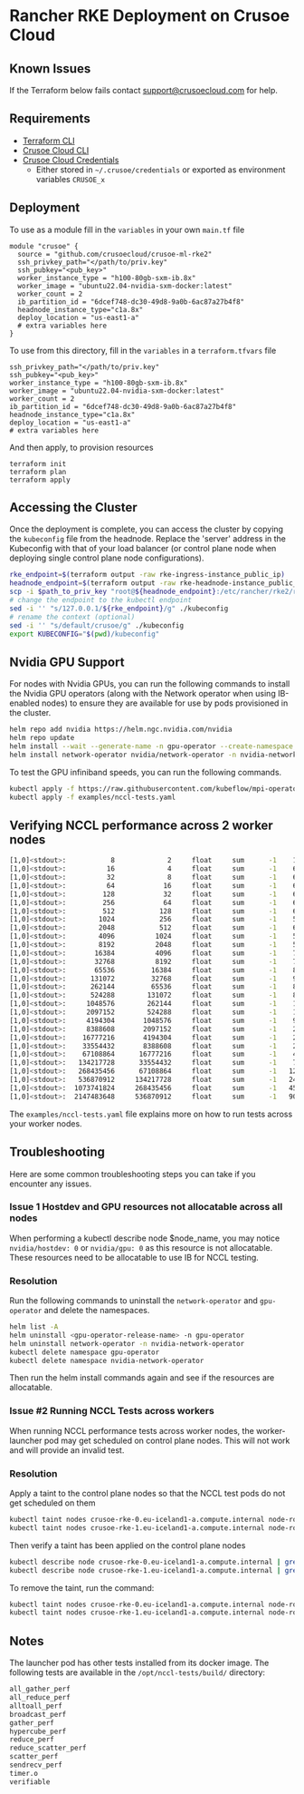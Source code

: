 # Rancher RKE Deployment on Crusoe Cloud

## Known Issues

If the Terraform below fails contact support@crusoecloud.com for help.

## Requirements

- [Terraform CLI](https://developer.hashicorp.com/terraform/tutorials/aws-get-started/install-cli)
- [Crusoe Cloud CLI](https://docs.crusoecloud.com/quickstart/installing-the-cli/index.html)
- [Crusoe Cloud Credentials](https://docs.crusoecloud.com/account-management/managing-api-keys)
  - Either stored in `~/.crusoe/credentials` or exported as environment variables `CRUSOE_x`

## Deployment

To use as a module fill in the `variables` in your own `main.tf` file

```
module "crusoe" {
  source = "github.com/crusoecloud/crusoe-ml-rke2"
  ssh_privkey_path="</path/to/priv.key"
  ssh_pubkey="<pub_key>"
  worker_instance_type = "h100-80gb-sxm-ib.8x"
  worker_image = "ubuntu22.04-nvidia-sxm-docker:latest"
  worker_count = 2
  ib_partition_id = "6dcef748-dc30-49d8-9a0b-6ac87a27b4f8"
  headnode_instance_type="c1a.8x"
  deploy_location = "us-east1-a"
  # extra variables here
}
```

To use from this directory, fill in the `variables` in a `terraform.tfvars` file

```
ssh_privkey_path="</path/to/priv.key"
ssh_pubkey="<pub_key>"
worker_instance_type = "h100-80gb-sxm-ib.8x"
worker_image = "ubuntu22.04-nvidia-sxm-docker:latest"
worker_count = 2
ib_partition_id = "6dcef748-dc30-49d8-9a0b-6ac87a27b4f8"
headnode_instance_type="c1a.8x"
deploy_location = "us-east1-a"
# extra variables here
```

And then apply, to provision resources

```
terraform init
terraform plan
terraform apply
```

## Accessing the Cluster

Once the deployment is complete, you can access the cluster by copying the `kubeconfig` file from the headnode. Replace the 'server' address in the Kubeconfig with that of your load balancer (or control plane node when deploying single control plane node configurations). 

```bash
rke_endpoint=$(terraform output -raw rke-ingress-instance_public_ip)
headnode_endpoint=$(terraform output -raw rke-headnode-instance_public_ip)
scp -i $path_to_priv_key "root@${headnode_endpoint}:/etc/rancher/rke2/rke2.yaml" ./kubeconfig
# change the endpoint to the kubectl endpoint
sed -i '' "s/127.0.0.1/${rke_endpoint}/g" ./kubeconfig
# rename the context (optional)
sed -i '' "s/default/crusoe/g" ./kubeconfig
export KUBECONFIG="$(pwd)/kubeconfig"
```

## Nvidia GPU Support

For nodes with Nvidia GPUs, you can run the following commands to install the Nvidia GPU operators (along with the Network operator when using IB-enabled nodes) to ensure they are available for use by pods provisioned in the cluster. 

```bash
helm repo add nvidia https://helm.ngc.nvidia.com/nvidia
helm repo update
helm install --wait --generate-name -n gpu-operator --create-namespace nvidia/gpu-operator --set driver.rdma.enabled=true --set driver.rdma.useHostMofed=true
helm install network-operator nvidia/network-operator -n nvidia-network-operator --create-namespace -f ./gpu-operator/values.yaml --wait
```

To test the GPU infiniband speeds, you can run the following commands.

```bash
kubectl apply -f https://raw.githubusercontent.com/kubeflow/mpi-operator/v0.4.0/deploy/v2beta1/mpi-operator.yaml
kubectl apply -f examples/nccl-tests.yaml
```

## Verifying NCCL performance across 2 worker nodes
```bash
[1,0]<stdout>:           8             2     float     sum      -1    115.8    0.00    0.00      0    57.98    0.00    0.00      0
[1,0]<stdout>:          16             4     float     sum      -1    62.97    0.00    0.00      0    65.20    0.00    0.00      0
[1,0]<stdout>:          32             8     float     sum      -1    63.93    0.00    0.00      0    54.90    0.00    0.00      0
[1,0]<stdout>:          64            16     float     sum      -1    61.56    0.00    0.00      0    64.40    0.00    0.00      0
[1,0]<stdout>:         128            32     float     sum      -1    64.07    0.00    0.00      0    54.52    0.00    0.00      0
[1,0]<stdout>:         256            64     float     sum      -1    60.12    0.00    0.01      0    64.40    0.00    0.01      0
[1,0]<stdout>:         512           128     float     sum      -1    67.30    0.01    0.01      0    53.60    0.01    0.02      0
[1,0]<stdout>:        1024           256     float     sum      -1    55.13    0.02    0.03      0    71.49    0.01    0.03      0
[1,0]<stdout>:        2048           512     float     sum      -1    60.65    0.03    0.06      0    57.86    0.04    0.07      0
[1,0]<stdout>:        4096          1024     float     sum      -1    58.77    0.07    0.13      0    58.57    0.07    0.13      0
[1,0]<stdout>:        8192          2048     float     sum      -1    59.48    0.14    0.26      0    58.58    0.14    0.26      0
[1,0]<stdout>:       16384          4096     float     sum      -1    74.41    0.22    0.41      0    64.55    0.25    0.48      0
[1,0]<stdout>:       32768          8192     float     sum      -1    72.30    0.45    0.85      0    78.95    0.42    0.78      0
[1,0]<stdout>:       65536         16384     float     sum      -1    82.01    0.80    1.50      0    69.39    0.94    1.77      0
[1,0]<stdout>:      131072         32768     float     sum      -1    93.80    1.40    2.62      0    76.66    1.71    3.21      0
[1,0]<stdout>:      262144         65536     float     sum      -1    81.48    3.22    6.03      0    80.95    3.24    6.07      0
[1,0]<stdout>:      524288        131072     float     sum      -1    87.75    5.97   11.20      0    83.72    6.26   11.74      0
[1,0]<stdout>:     1048576        262144     float     sum      -1    120.2    8.72   16.35      0    83.11   12.62   23.66      0
[1,0]<stdout>:     2097152        524288     float     sum      -1    117.1   17.91   33.57      0    112.6   18.63   34.94      0
[1,0]<stdout>:     4194304       1048576     float     sum      -1    94.94   44.18   82.83      0    128.0   32.78   61.46      0
[1,0]<stdout>:     8388608       2097152     float     sum      -1    211.9   39.60   74.24      0    214.2   39.16   73.42      0
[1,0]<stdout>:    16777216       4194304     float     sum      -1    256.4   65.44  122.69      0    200.4   83.74  157.01      0
[1,0]<stdout>:    33554432       8388608     float     sum      -1    262.1  128.00  240.01      0    262.0  128.07  240.13      0
[1,0]<stdout>:    67108864      16777216     float     sum      -1    476.1  140.95  264.28      0    474.3  141.49  265.29      0
[1,0]<stdout>:   134217728      33554432     float     sum      -1    743.9  180.42  338.29      0    745.6  180.02  337.54      0
[1,0]<stdout>:   268435456      67108864     float     sum      -1   1282.2  209.36  392.55      0   1286.7  208.63  391.18      0
[1,0]<stdout>:   536870912     134217728     float     sum      -1   2480.6  216.43  405.80      0   2481.4  216.36  405.67      0
[1,0]<stdout>:  1073741824     268435456     float     sum      -1   4531.0  236.98  444.33      0   4550.3  235.97  442.45      0
[1,0]<stdout>:  2147483648     536870912     float     sum      -1   9025.7  237.93  446.12      0   9064.7  236.91  444.20      0
```

The `examples/nccl-tests.yaml` file explains more on how to run tests across your worker nodes.

## Troubleshooting

Here are some common troubleshooting steps you can take if you encounter any issues.

### Issue 1 Hostdev and GPU resources not allocatable across all nodes
When performing a kubectl describe node $node_name, you may notice `nvidia/hostdev: 0` or `nvidia/gpu: 0` as this resource is not allocatable. These resources need to be allocatable to use IB for NCCL testing.

### Resolution
Run the following commands to uninstall the `network-operator` and `gpu-operator` and delete the namespaces.

```bash
helm list -A
helm uninstall <gpu-operator-release-name> -n gpu-operator
helm uninstall network-operator -n nvidia-network-operator
kubectl delete namespace gpu-operator
kubectl delete namespace nvidia-network-operator
```
Then run the helm install commands again and see if the resources are allocatable.

### Issue #2 Running NCCL Tests across workers
When running NCCL performance tests across worker nodes, the worker-launcher pod may get scheduled on control plane nodes. This will not work and will provide an invalid test.

### Resolution 
Apply a taint to the control plane nodes so that the NCCL test pods do not get scheduled on them

```bash
kubectl taint nodes crusoe-rke-0.eu-iceland1-a.compute.internal node-role.kubernetes.io/control-plane=:NoSchedule
kubectl taint nodes crusoe-rke-1.eu-iceland1-a.compute.internal node-role.kubernetes.io/control-plane=:NoSchedule
```

Then verify a taint has been applied on the control plane nodes

```bash
kubectl describe node crusoe-rke-0.eu-iceland1-a.compute.internal | grep Taints
kubectl describe node crusoe-rke-1.eu-iceland1-a.compute.internal | grep Taints
```

To remove the taint, run the command:

```bash
kubectl taint nodes crusoe-rke-0.eu-iceland1-a.compute.internal node-role.kubernetes.io/control-plan:NoSchedule-
kubectl taint nodes crusoe-rke-1.eu-iceland1-a.compute.internal node-role.kubernetes.io/control-plan:NoSchedule-
```

## Notes

The launcher pod has other tests installed from its docker image. The following tests are available in the `/opt/nccl-tests/build/` directory:

```bash
all_gather_perf
all_reduce_perf
alltoall_perf
broadcast_perf
gather_perf
hypercube_perf
reduce_perf
reduce_scatter_perf
scatter_perf
sendrecv_perf
timer.o
verifiable
```
